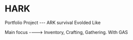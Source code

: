 # HARK

Portfolio Project --- ARK survival Evolded Like

Main focus ----> Inventory, Crafting, Gathering. With GAS
